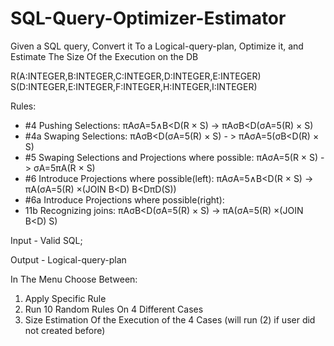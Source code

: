 # SQL-Query-Optimizer-Estimator
Given a SQL query, Convert it To a Logical-query-plan, Optimize it, and Estimate The Size Of the Execution on the DB

R(A:INTEGER,B:INTEGER,C:INTEGER,D:INTEGER,E:INTEGER)
S(D:INTEGER,E:INTEGER,F:INTEGER,H:INTEGER,I:INTEGER)

Rules: 


- #4 Pushing Selections: πAσA=5∧B<D(R × S) -> πAσB<D(σA=5(R) × S)
- #4a Swaping Selections:  πAσB<D(σA=5(R) × S) - >  πAσA=5(σB<D(R) × S)
- #5  Swaping Selections and Projections where possible: πAσA=5(R × S) -> σA=5πA(R × S) 
- #6 Introduce Projections where possible(left): πAσA=5∧B<D(R × S)  ->  πA(σA=5(R) ×(JOIN B<D) B<DπD(S))
- #6a Introduce Projections where possible(right):
- 11b Recognizing joins: πAσB<D(σA=5(R) × S)  ->  πA(σA=5(R) ×(JOIN B<D) S)

Input - Valid SQL;

Output - Logical-query-plan

In The Menu Choose Between:

1. Apply Specific Rule
2. Run 10 Random Rules On 4 Different Cases
3. Size Estimation Of the Execution of the 4 Cases (will run (2) if user did not created before)
